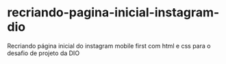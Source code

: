 # recriando-pagina-inicial-instagram-dio

Recriando página inicial do instagram mobile first com html e css para o desafio de projeto da DIO
